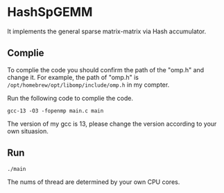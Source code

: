 # HashSpGEMM
It implements the general sparse matrix-matrix via Hash accumulator.
## Complie
To complie the code you should confirm the path of the "omp.h" and change it. For example, the path of "omp.h" is `/opt/homebrew/opt/libomp/include/omp.h` in my compter.

Run the following code to complie the code.
```
gcc-13 -O3 -fopenmp main.c main
```
The version of my gcc is 13, please change the version according to your own situasion.

## Run
```
./main
```
The nums of thread are determined by your own CPU cores.